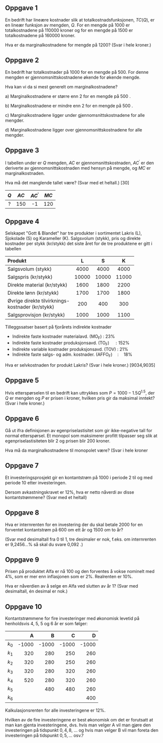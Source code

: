 ## Oppgave 1 

En bedrift har lineære kostnader slik at totalkostnadsfunksjonen, $T C(Q)$, er en lineær funksjon av mengden, $Q$. For en mengde på 1000 er totalkostnadene på 110000 kroner og for en mengde på 1500 er totalkostnadene på 160000 kroner.

Hva er da marginalkostnadene for mengde på 1200? (Svar i hele kroner.)

## Oppgave 2

En bedrift har totalkostnader på 1000 for en mengde på 500. For denne mengden er gjennomsnittskostnadene økende for økende mengde.

Hva kan vi da si mest generelt om marginalkostnadene?

a) Marginalkostnadene er større enn 2 for en mengde på 500 .

b) Marginalkostnadene er mindre enn 2 for en mengde på 500 .

c) Marginalkostnadene ligger under gjennomsnittskostnadene for alle mengder.

d) Marginalkostnadene ligger over gjennomsnittskostnadene for alle mengder.

## Oppgave 3

I tabellen under er $Q$ mengden, $A C$ er gjennomsnittskostnaden, $A C^{\prime}$ er den deriverte av gjennomsnittskostnaden med hensyn på mengde, og $M C$ er marginalkostnaden.

Hva må det manglende tallet være? (Svar med et heltall.) [30]

| $Q$ | $A C$ | $A C^{\prime}$ | $M C$ |
| :---: | :---: | :---: | :---: |
| $?$ | 150 | -1 | 120 |

## Oppgave 4

Selskapet "Gott \& Blandet" har tre produkter i sortimentet Lakris (L), Sjokolade (S) og Karameller (K). Salgsvolum (stykk), pris og direkte kostnader per stykk (kr/stykk) det siste året for de tre produktene er gitt i tabellen

| Produkt | L | S | K |
| :--- | :---: | :---: | :---: |
| Salgsvolum (stykk) | 4000 | 4000 | 4000 |
| Salgspris (kr/stykk) | 10000 | 10000 | 11000 |
| Direkte material (kr/stykk) | 1600 | 1800 | 2200 |
| Direkte lønn (kr/stykk) | 1700 | 1700 | 1800 |
| Øvrige direkte tilvirknings- <br> kostnader (kr/stykk) | 200 | 400 | 300 |
| Salgsprovisjon (kr/stykk) | 1000 | 1000 | 1100 |

Tilleggssatser basert på fjorårets indirekte kostnader

- Indirekte faste kostnader materialavd. $\left(\mathrm{MO}_{\mathrm{F}}\right)$ : $23 \%$
- Indirekte faste kostnader produksjonsavd. $\left(\mathrm{TO}_{\mathrm{F}}\right) \quad: 152 \%$
- Indirekte variable kostnader produksjonsavd. (TOV) : $21 \%$
- Indirekte faste salgs- og adm. kostnader. $\left(\mathrm{AFFO}_{\mathrm{F}}\right) \quad: \quad 18 \%$

Hva er selvkostnaden for produkt Lakris? (Svar i hele kroner.) [9034,9035]

## Oppgave 5

Hvis etterspørselen til en bedrift kan uttrykkes som $P=1000-1.5 Q^{1.5}$, der $Q$ er mengden og $P$ er prisen i kroner, hvilken pris gir da maksimal inntekt? (Svar i hele kroner.)

## Oppgave 6

Gå ut ifra definisjonen av egenpriselastisitet som gir ikke-negative tall for normal etterspørsel. Et monopol som maksimerer profitt tilpasser seg slik at egenpriselastisiteten blir 2 og prisen blir 200 kroner.

Hva må da marginalkostnadene til monopolet være? (Svar i hele kroner

## Oppgave 7

Et investeringsprosjekt gir en kontantstrøm på 1000 i periode 2 til og med periode 10 etter investeringen.

Dersom avkastningskravet er $12 \%$, hva er netto nåverdi av disse kontantstrømmene? (Svar med et heltall)

## Oppgave 8

Hva er internrenten for en investering der du skal betale 2000 for en forventet kontantstrøm på 600 om ett år og 1500 om to år?

(Svar med desimaltall fra 0 til 1, tre desimaler er nok, f.eks. om internrenten er 9,2456...\% så skal du svare 0,092 .)

## Oppgave 9

Prisen på produktet Alfa er nå 100 og den forventes å vokse nominelt med 4\%, som er mer enn inflasjonen som er $2 \%$. Realrenten er $10 \%$.

Hva er nåverdien av å selge en Alfa ved slutten av år 1? (Svar med desimaltall, én desimal er nok.)

## Oppgave 10

Kontantstrømmene for fire investeringer med økonomisk levetid på henholdsvis 4, 5, 5 og 6 år er som følger:

|  | A | B | C | D |
| :--- | ---: | ---: | ---: | ---: |
| $k_{0}$ | -1000 | -1000 | -1000 | -1000 |
| $k_{1}$ | 320 | 280 | 250 | 260 |
| $k_{2}$ | 320 | 280 | 250 | 260 |
| $k_{3}$ | 320 | 280 | 320 | 260 |
| $k_{4}$ | 520 | 280 | 320 | 260 |
| $k_{5}$ |  | 480 | 480 | 260 |
| $k_{6}$ |  |  |  | 400 |

Kalkulasjonsrenten for alle investeringene er $12 \%$.

Hvilken av de fire investeringene er best økonomisk om det er forutsatt at man kan gjenta investeringene, dvs. hvis man velger A vil man gjøre den investeringen på tidspunkt $0,4,8$, ... og hvis man velger B vil man foreta den investeringen på tidspunkt $0,5, \ldots$ osv.?

